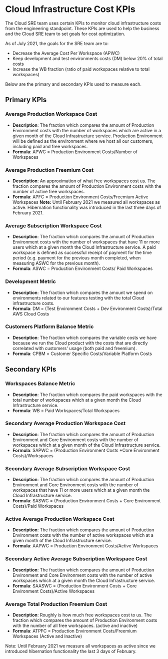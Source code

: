 # Cloud Infrastructure Cost KPIs

The Cloud SRE team uses certain KPIs to monitor cloud infrastructure costs from the engineering standpoint. These KPIs are used to help the business and the Cloud SRE team to set goals for cost optimization.

As of July 2021, the goals for the SRE team are to:

 - Decrease the Average Cost Per Workspace (APWC)
 - Keep development and test environments costs (DM) below 20% of total costs
 - Increase the WB fraction (ratio of paid workspaces relative to total workspaces)

Below are the primary and secondary KPIs used to measure each.

## Primary KPIs

### Average Production Workspace Cost

 - **Description**: The fraction which compares the amount of Production Environment costs with the number of workspaces which are active in a given month of the Cloud Infrastructure service. Production Environment will be defined as the environment where we host all our customers, including paid and free workspaces.
 - **Formula**: APWC = Production Environment Costs/Number of Workspaces  

### Average Production Freemium Cost

 - **Description**: An approximation of what free workspaces cost us. The fraction compares the amount of Production Environment costs with the number of active free workspaces.
 - **Formula**: APFC = Production Environment Costs/Freemium Active Workspaces
**Note:** Until February 2021 we measured all workspaces as active. Hibernation functionality was introduced in the last three days of February 2021.

### Average Subscription Workspace Cost

 - **Description**: The fraction which compares the amount of Production Environment costs with the number of workspaces that have 11 or more users which at a given month the Cloud Infrastructure service. A paid workspace is defined as successful receipt of payment for the time period (e.g. payment for the previous month completed, when measuring ASWC for the previous month).
 - **Formula**: ASWC = Production Environment Costs/ Paid Workspaces

### Development Metric

 - **Description**: The fraction which compares the amount we spend on environments related to our features testing with the total Cloud infrastructure costs.
 - **Formula**: DM = (Test Environment Costs + Dev Environment Costs)/Total AWS Cloud Costs

### Customers Platform Balance Metric

 - **Description**: The fraction which compares the variable costs we have because we run the Cloud product with the costs that are directly correlated with customers' usage (both paid and freemium).
 - **Formula**: CPBM = Customer Specific Costs/Variable Platform Costs

## Secondary KPIs

### Workspaces Balance Metric

 - **Description**: The fraction which compares the paid workspaces  with the total  number of workspaces which at a given month the Cloud Infrastructure service.
 - **Formula**: WB = Paid Workspaces/Total Workspaces

### Secondary Average Production Workspace Cost 

 - **Description**: The fraction which compares the amount of Production Environment and Core Environment costs with the number of workspaces which at a given month of the Cloud Infrastructure service.
 - **Formula**: SAPWC  = (Production Environment Costs +Core Environment Costs)/Workspaces

### Secondary Average Subscription Workspace Cost

 - **Description**: The fraction which compares the amount of Production Environment and Core Environment costs with the number of workspaces that have 11 or more users which at a given month the Cloud Infrastructure service.
 - **Formula**: SASWC = (Production Environment Costs + Core Environment Costs)/Paid Workspaces

### Active Average Production Workspace Cost 

 - **Description**: The fraction which compares the amount of Production Environment costs with the number of active workspaces which at a given month of the Cloud Infrastructure service.
 - **Formula**: AAPWC = Production Environment Costs/Active Workspaces

### Secondary Active Average Subscription Workspace Cost 

 - **Description**: The fraction which compares the amount of Production Environment and Core Environment costs with the number of active workspaces which at a given month the Cloud Infrastructure service.
 - **Formula**: SAASWC = (Production Environment Costs + Core Environment Costs)/Active Workspaces

### Average Total Production Freemium Cost

 - **Description**: Roughly is how much free workspaces cost to us. The fraction which compares the amount of Production Environment costs with the number of all free workspaces. (active and inactive)
 - **Formula**: ATPFC = Production Environment Costs/Freemium Workspaces (Active and Inactive)

Note: Until February 2021 we measure all workspaces as active since we introduced hibernation functionality the last 3 days of February.
